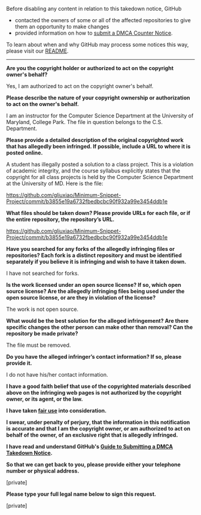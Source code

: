 Before disabling any content in relation to this takedown notice, GitHub
- contacted the owners of some or all of the affected repositories to give them an opportunity to make changes
- provided information on how to [submit a DMCA Counter Notice](https://docs.github.com/en/articles/guide-to-submitting-a-dmca-counter-notice).

To learn about when and why GitHub may process some notices this way, please visit our [README](https://github.com/github/dmca/blob/master/README.md).

---

**Are you the copyright holder or authorized to act on the copyright owner's behalf?**

Yes, I am authorized to act on the copyright owner's behalf.

**Please describe the nature of your copyright ownership or authorization to act on the owner's behalf.**

I am an instructor for the Computer Science Department at the University of Maryland, College Park. The file in question belongs to the C.S. Department.

**Please provide a detailed description of the original copyrighted work that has allegedly been infringed. If possible, include a URL to where it is posted online.**

A student has illegally posted a solution to a class project. This is a violation of academic integrity, and the course syllabus explicitly states that the copyright for all class projects is held by the Computer Science Department at the University of MD. Here is the file:

https://github.com/gliuxiao/Minimum-Snippet-Project/commit/b3855e19a6732fbedbcbc90f932a99e3454ddb1e

**What files should be taken down? Please provide URLs for each file, or if the entire repository, the repository’s URL.**

https://github.com/gliuxiao/Minimum-Snippet-Project/commit/b3855e19a6732fbedbcbc90f932a99e3454ddb1e

**Have you searched for any forks of the allegedly infringing files or repositories? Each fork is a distinct repository and must be identified separately if you believe it is infringing and wish to have it taken down.**

I have not searched for forks.

**Is the work licensed under an open source license? If so, which open source license? Are the allegedly infringing files being used under the open source license, or are they in violation of the license?**

The work is not open source.

**What would be the best solution for the alleged infringement? Are there specific changes the other person can make other than removal? Can the repository be made private?**

The file must be removed.

**Do you have the alleged infringer’s contact information? If so, please provide it.**

I do not have his/her contact information.

**I have a good faith belief that use of the copyrighted materials described above on the infringing web pages is not authorized by the copyright owner, or its agent, or the law.**

**I have taken <a href="https://www.lumendatabase.org/topics/22">fair use</a> into consideration.**

**I swear, under penalty of perjury, that the information in this notification is accurate and that I am the copyright owner, or am authorized to act on behalf of the owner, of an exclusive right that is allegedly infringed.**

**I have read and understand GitHub's <a href="https://docs.github.com/articles/guide-to-submitting-a-dmca-takedown-notice/">Guide to Submitting a DMCA Takedown Notice</a>.**

**So that we can get back to you, please provide either your telephone number or physical address.**

[private]

**Please type your full legal name below to sign this request.**

[private]
